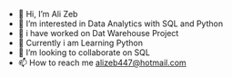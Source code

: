 - 👋 Hi, I’m Ali Zeb
- 👀 I’m interested in Data Analytics with SQL and Python
- 🌱 i have worked on Dat Warehouse Project
- 🌱 Currently i am Learning Python
- 💞️ I’m looking to collaborate on SQL
- 📫 How to reach me alizeb447@hotmail.com

<!---
Zeb32/Zeb32 is a ✨ special ✨ repository because its `README.md` (this file) appears on your GitHub profile.
You can click the Preview link to take a look at your changes.
--->
